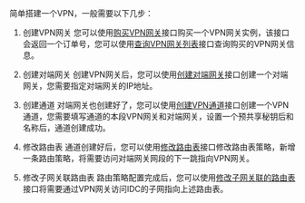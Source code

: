 简单搭建一个VPN，一般需要以下几步：
1) 创建VPN网关
您可以使用[购买VPN网关](http://tce.fsphere.cn/doc/api/245/5106)接口购买一个VPN网关实例，该接口会返回一个订单号，您可以使用[查询VPN网关列表](http://tce.fsphere.cn/doc/api/245/5108)接口查询购买的VPN网关信息。

2) 创建对端网关 
创建VPN网关后，您可以使用[创建对端网关](http://tce.fsphere.cn/doc/api/245/5116)接口创建一个对端网关，您需要指定对端网关的IP地址。

3) 创建通道
对端网关也创建好了，您可以使用[创建VPN通道](http://tce.fsphere.cn/doc/api/245/5110)接口创建一个VPN通道，您需要填写通道的本段VPN网关和对端网关，设置一个预共享秘钥后和名称后，通道创建成功。

4) 修改路由表
通道创建好后，您可以使用[修改路由表](http://tce.fsphere.cn/doc/api/245/1417)接口修改路由表策略，新增一条路由策略，将需要访问对端网关网段的下一跳指向VPN网关。

5) 修改子网关联路由表
路由策略配置完成后，您可以使用[修改子网关联的路由表](http://tce.fsphere.cn/doc/api/245/1416)接口将需要通过VPN网关访问IDC的子网指向上述路由表。
